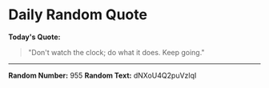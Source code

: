 # Daily Random Quote

**Today's Quote:**
> "Don't watch the clock; do what it does. Keep going."

---

**Random Number:** 955
**Random Text:** dNXoU4Q2puVzlqI
